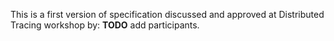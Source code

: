 This is a first version of specification discussed and approved at Distributed Tracing workshop by: <b>TODO</b> add participants.
